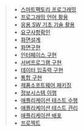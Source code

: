 > * [스마트팩토리 프로그래밍](https://github.com/yungjin/-/tree/master/1.%EC%8A%A4%EB%A7%88%ED%8A%B8%ED%8C%A9%ED%86%A0%EB%A6%AC%20%ED%94%84%EB%A1%9C%EA%B7%B8%EB%9E%98%EB%B0%8D)
> * [프로그래밍 언어 활용](https://github.com/yungjin/-/tree/master/2.%ED%94%84%EB%A1%9C%EA%B7%B8%EB%9E%98%EB%B0%8D%20%EC%96%B8%EC%96%B4%20%ED%99%9C%EC%9A%A9)
> * [응용 SW 기초 기술 활용](https://github.com/yungjin/-/tree/master/3.%EC%9D%91%EC%9A%A9%20SW%20%EA%B8%B0%EC%B4%88%20%EA%B8%B0%EC%88%A0%20%ED%99%9C%EC%9A%A9)
> * [요구사항확인](https://github.com/yungjin/-/tree/master/4.%EC%9A%94%EA%B5%AC%EC%82%AC%ED%95%AD%20%ED%99%95%EC%9D%B8)
> * [화면설계](https://github.com/yungjin/-/tree/master/5.%ED%99%94%EB%A9%B4%EC%84%A4%EA%B3%84)
> * [화면구현](https://github.com/yungjin/KYH)
> * [인터페이스 구현](https://github.com/yungjin/-/tree/master/7.%EC%9D%B8%ED%84%B0%ED%8E%98%EC%9D%B4%EC%8A%A4%EA%B5%AC%ED%98%84)
> * [서버프로그램 구현](https://github.com/yungjin/-/blob/master/%EC%B5%9C%EC%98%81%EC%A7%84.zip)
> * [데이터 입출력 구현](https://github.com/yungjin/gdc/blob/master/%EC%B5%9C%EC%98%81%EC%A7%84%20%EB%8D%B0%EC%9D%B4%ED%84%B0%20%EC%9E%85%EC%B6%9C%EB%A0%A5.zip)
> * [통합 구현](https://github.com/yungjin/gdc/blob/master/%EC%9D%B4%EC%A7%80%ED%98%84%ED%8C%80.zip)
> * [제품소프트웨어 패키징](https://github.com/yungjin/-/blob/master/%EC%B5%9C%EC%98%81%EC%A7%84.zip)
> * [정보시스템 이행](http://gudi.kr/gdc3/201901/20190122/%ec%b5%9c%ec%98%81%ec%a7%84.zip)
> * [애플리케이션 테스트 수행](http://gudi.kr/gdc3/201901/20190129/%ec%b5%9c%ec%98%81%ec%a7%84.zip)
> * [애플리케이션 테스트 관리](http://gudi.kr/gdc3/201902/20190213/%ec%b5%9c%ec%98%81%ec%a7%84.zip)
> * [애플리케이션 배포]()
> * [프로젝트]()

